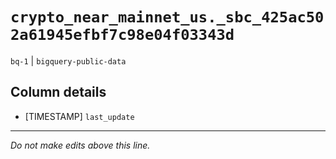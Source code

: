 # `crypto_near_mainnet_us._sbc_425ac502a61945efbf7c98e04f03343d`
`bq-1` | `bigquery-public-data`

## Column details
* [TIMESTAMP] `last_update`

-------------------------------------------------------------------------------
*Do not make edits above this line.*
